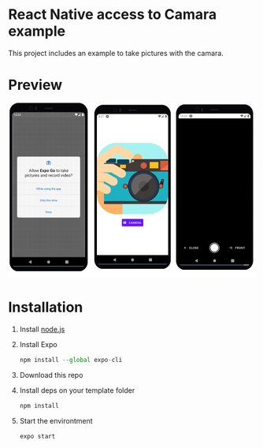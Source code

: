 # React Native access to Camara example

This project includes an example to take pictures with the camara.

# Preview

![./assets/demo.jpg](./assets/demo.jpg)

# Installation

1. Install [node.js](https://nodejs.org/en/)
2. Install Expo

   ```jsx
   npm install --global expo-cli
   ```

3. Download this repo
4. Install deps on your template folder

   ```jsx
   npm install
   ```

5. Start the environtment

   ```jsx
   expo start
   ```



